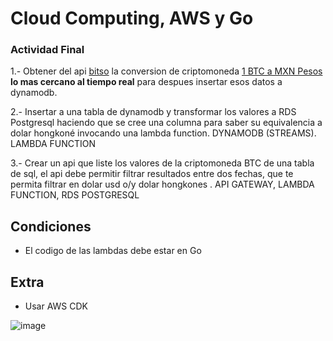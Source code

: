 # Cloud Computing, AWS y Go
### Actividad Final

1.- Obtener del api [bitso](https://bitso.com/api_info?shell#ticker) la conversion de criptomoneda [1 BTC a MXN Pesos](https://api.bitso.com/v3/ticker/?book=btc_mxn)   **lo mas cercano al tiempo real** para despues insertar esos datos a dynamodb.

2.- Insertar a una tabla de dynamodb y transformar los valores a RDS Postgresql haciendo que se cree una columna para saber su equivalencia a dolar hongkoné invocando una lambda function. DYNAMODB (STREAMS). LAMBDA FUNCTION

3.- Crear un api que liste los valores de la criptomoneda BTC de una tabla de sql, el api debe permitir filtrar resultados entre dos fechas, que te permita filtrar en dolar usd o/y dolar hongkones . API GATEWAY, LAMBDA FUNCTION, RDS POSTGRESQL


## Condiciones
- El codigo de las lambdas debe estar en Go

## Extra
- Usar AWS CDK


![image](https://user-images.githubusercontent.com/7213379/152082871-f87a2da3-8f95-401f-bda7-410fd42cee47.png)

